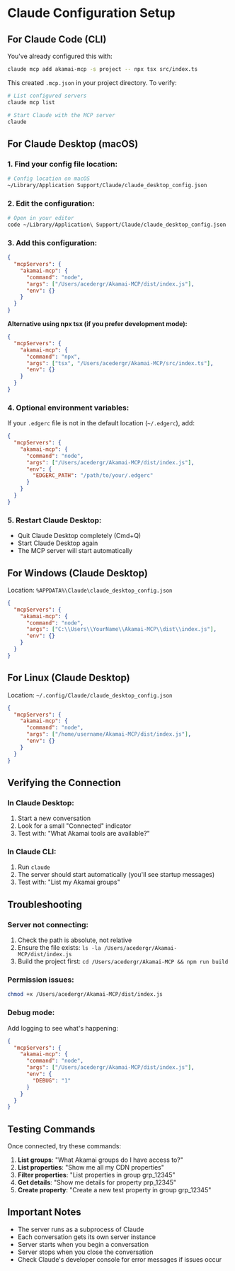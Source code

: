 # Claude Configuration Setup

## For Claude Code (CLI)

You've already configured this with:
```bash
claude mcp add akamai-mcp -s project -- npx tsx src/index.ts
```

This created `.mcp.json` in your project directory. To verify:

```bash
# List configured servers
claude mcp list

# Start Claude with the MCP server
claude
```

## For Claude Desktop (macOS)

### 1. Find your config file location:
```bash
# Config location on macOS
~/Library/Application Support/Claude/claude_desktop_config.json
```

### 2. Edit the configuration:

```bash
# Open in your editor
code ~/Library/Application\ Support/Claude/claude_desktop_config.json
```

### 3. Add this configuration:

```json
{
  "mcpServers": {
    "akamai-mcp": {
      "command": "node",
      "args": ["/Users/acedergr/Akamai-MCP/dist/index.js"],
      "env": {}
    }
  }
}
```

**Alternative using npx tsx (if you prefer development mode):**

```json
{
  "mcpServers": {
    "akamai-mcp": {
      "command": "npx",
      "args": ["tsx", "/Users/acedergr/Akamai-MCP/src/index.ts"],
      "env": {}
    }
  }
}
```

### 4. Optional environment variables:

If your `.edgerc` file is not in the default location (`~/.edgerc`), add:

```json
{
  "mcpServers": {
    "akamai-mcp": {
      "command": "node",
      "args": ["/Users/acedergr/Akamai-MCP/dist/index.js"],
      "env": {
        "EDGERC_PATH": "/path/to/your/.edgerc"
      }
    }
  }
}
```

### 5. Restart Claude Desktop:
- Quit Claude Desktop completely (Cmd+Q)
- Start Claude Desktop again
- The MCP server will start automatically

## For Windows (Claude Desktop)

Location: `%APPDATA%\Claude\claude_desktop_config.json`

```json
{
  "mcpServers": {
    "akamai-mcp": {
      "command": "node",
      "args": ["C:\\Users\\YourName\\Akamai-MCP\\dist\\index.js"],
      "env": {}
    }
  }
}
```

## For Linux (Claude Desktop)

Location: `~/.config/Claude/claude_desktop_config.json`

```json
{
  "mcpServers": {
    "akamai-mcp": {
      "command": "node",
      "args": ["/home/username/Akamai-MCP/dist/index.js"],
      "env": {}
    }
  }
}
```

## Verifying the Connection

### In Claude Desktop:
1. Start a new conversation
2. Look for a small "Connected" indicator
3. Test with: "What Akamai tools are available?"

### In Claude CLI:
1. Run `claude`
2. The server should start automatically (you'll see startup messages)
3. Test with: "List my Akamai groups"

## Troubleshooting

### Server not connecting:
1. Check the path is absolute, not relative
2. Ensure the file exists: `ls -la /Users/acedergr/Akamai-MCP/dist/index.js`
3. Build the project first: `cd /Users/acedergr/Akamai-MCP && npm run build`

### Permission issues:
```bash
chmod +x /Users/acedergr/Akamai-MCP/dist/index.js
```

### Debug mode:
Add logging to see what's happening:

```json
{
  "mcpServers": {
    "akamai-mcp": {
      "command": "node",
      "args": ["/Users/acedergr/Akamai-MCP/dist/index.js"],
      "env": {
        "DEBUG": "1"
      }
    }
  }
}
```

## Testing Commands

Once connected, try these commands:

1. **List groups**: "What Akamai groups do I have access to?"
2. **List properties**: "Show me all my CDN properties"
3. **Filter properties**: "List properties in group grp_12345"
4. **Get details**: "Show me details for property prp_12345"
5. **Create property**: "Create a new test property in group grp_12345"

## Important Notes

- The server runs as a subprocess of Claude
- Each conversation gets its own server instance
- Server starts when you begin a conversation
- Server stops when you close the conversation
- Check Claude's developer console for error messages if issues occur